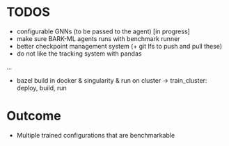 # TODOS
- configurable GNNs (to be passed to the agent) [in progress]
- make sure BARK-ML agents runs with benchmark runner
- better checkpoint management system (+ git lfs to push and pull these)
- do not like the tracking system with pandas

...
- bazel build in docker & singularity & run on cluster
-> train_cluster: deploy, build, run


# Outcome
- Multiple trained configurations that are benchmarkable
